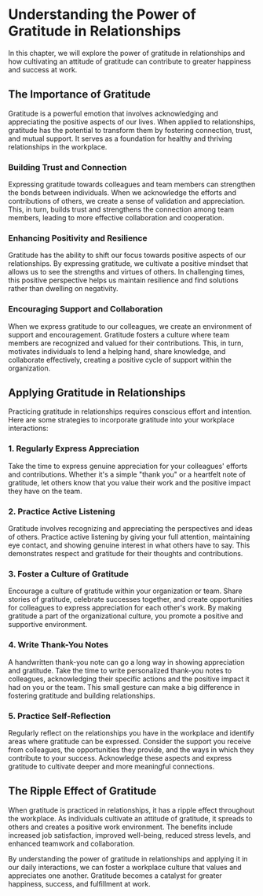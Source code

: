 Understanding the Power of Gratitude in Relationships
==============================================================

In this chapter, we will explore the power of gratitude in relationships and how cultivating an attitude of gratitude can contribute to greater happiness and success at work.

The Importance of Gratitude
---------------------------

Gratitude is a powerful emotion that involves acknowledging and appreciating the positive aspects of our lives. When applied to relationships, gratitude has the potential to transform them by fostering connection, trust, and mutual support. It serves as a foundation for healthy and thriving relationships in the workplace.

### Building Trust and Connection

Expressing gratitude towards colleagues and team members can strengthen the bonds between individuals. When we acknowledge the efforts and contributions of others, we create a sense of validation and appreciation. This, in turn, builds trust and strengthens the connection among team members, leading to more effective collaboration and cooperation.

### Enhancing Positivity and Resilience

Gratitude has the ability to shift our focus towards positive aspects of our relationships. By expressing gratitude, we cultivate a positive mindset that allows us to see the strengths and virtues of others. In challenging times, this positive perspective helps us maintain resilience and find solutions rather than dwelling on negativity.

### Encouraging Support and Collaboration

When we express gratitude to our colleagues, we create an environment of support and encouragement. Gratitude fosters a culture where team members are recognized and valued for their contributions. This, in turn, motivates individuals to lend a helping hand, share knowledge, and collaborate effectively, creating a positive cycle of support within the organization.

Applying Gratitude in Relationships
-----------------------------------

Practicing gratitude in relationships requires conscious effort and intention. Here are some strategies to incorporate gratitude into your workplace interactions:

### 1. Regularly Express Appreciation

Take the time to express genuine appreciation for your colleagues' efforts and contributions. Whether it's a simple "thank you" or a heartfelt note of gratitude, let others know that you value their work and the positive impact they have on the team.

### 2. Practice Active Listening

Gratitude involves recognizing and appreciating the perspectives and ideas of others. Practice active listening by giving your full attention, maintaining eye contact, and showing genuine interest in what others have to say. This demonstrates respect and gratitude for their thoughts and contributions.

### 3. Foster a Culture of Gratitude

Encourage a culture of gratitude within your organization or team. Share stories of gratitude, celebrate successes together, and create opportunities for colleagues to express appreciation for each other's work. By making gratitude a part of the organizational culture, you promote a positive and supportive environment.

### 4. Write Thank-You Notes

A handwritten thank-you note can go a long way in showing appreciation and gratitude. Take the time to write personalized thank-you notes to colleagues, acknowledging their specific actions and the positive impact it had on you or the team. This small gesture can make a big difference in fostering gratitude and building relationships.

### 5. Practice Self-Reflection

Regularly reflect on the relationships you have in the workplace and identify areas where gratitude can be expressed. Consider the support you receive from colleagues, the opportunities they provide, and the ways in which they contribute to your success. Acknowledge these aspects and express gratitude to cultivate deeper and more meaningful connections.

The Ripple Effect of Gratitude
------------------------------

When gratitude is practiced in relationships, it has a ripple effect throughout the workplace. As individuals cultivate an attitude of gratitude, it spreads to others and creates a positive work environment. The benefits include increased job satisfaction, improved well-being, reduced stress levels, and enhanced teamwork and collaboration.

By understanding the power of gratitude in relationships and applying it in our daily interactions, we can foster a workplace culture that values and appreciates one another. Gratitude becomes a catalyst for greater happiness, success, and fulfillment at work.
